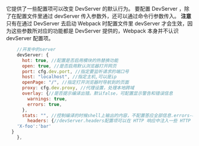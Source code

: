 <!--
 * @Descripttion:
 * @version:
 * @Author: cholee
 * @Date: 2020-08-21 16:59:06
 * @LastEditors: cholee
 * @LastEditTime: 2020-08-25 14:23:01
-->

它提供了一些配置项可以改变 DevServer 的默认行为。 要配置 DevServer ，除了在配置文件里通过 devServer 传入参数外，还可以通过命令行参数传入。
**注意**只有在通过 DevServer 去启动 Webpack 时配置文件里 devServer 才会生效，因为这些参数所对应的功能都是 DevServer 提供的，Webpack 本身并不认识 devServer 配置项。

```js
    //开发中的server
    devServer: {
      hot: true, //配置是否启用模块的热替换功能
      open: true, //是否启用默认浏览器打开网页
      port: cfg.dev.port, //指定要监听请求的端口号
      host: "localhost", //指定主机,可以是ip
      openPage: "/", //指定打开浏览器时导航到的页面
      proxy: cfg.dev.proxy, //代理设置，处理本地跨域
      overlay: {//是否提示编译出错。默认false，可配置显示警告和错误信息
        warnings: true,
        errors: true,
      },
      stats: "", //控制编译的时候shell上输出的内容，不配置答应全部信息.errors-only只打印错误信息。详见http://www.mamicode.com/info-detail-2709301.html,
        headers: {//devServer.headers配置项可以在 HTTP 响应中注入一些 HTTP 响应头
    'X-foo':'bar'
  }
    },
```
